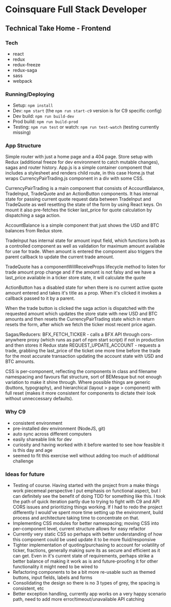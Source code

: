 # Coinsquare Full Stack Developer
## Technical Take Home - Frontend

### Tech
- react
- redux
- redux-freeze
- redux-saga
- sass
- webpack
 
### Running/Deploying
- Setup: `npm install`
- Dev: `npm start` (the `npm run start-c9` version is for C9 specific config)
- Dev build: `npm run build-dev`
- Prod build: `npm run build-prod`
- Testing: `npm run test` or watch: `npm run test-watch` (testing currently missing)

### App Structure
Simple router with just a home page and a 404 page. Store setup with Redux (additional freeze for dev environment to catch mutable changes), sagas and router history. App.js is a simple container component that includes a stylesheet and renders child route, in this case Home.js that wraps CurrencyPairTrading.js component in a div with some CSS.

CurrencyPairTrading is a main component that consists of AccountBalance, TradeInput, TradeQuote and an ActionButton components. It has internal state for passing current quote request data between TradeInput and TradeQuote as well resetting the state of the form by using React keys. On mount it also pre-fetches the ticker last_price for quote calculation by dispatching a saga action.

AccountBalance is a simple component that just shows the USD and BTC balances from Redux store.

TradeInput has internal state for amount input field, which functions both as a controlled component as well as validation for maximum amount available for use for trade. When amount is entered the component also triggers the parent callback to update the current trade amount.

TradeQuote has a componentWillReceiveProps lifecycle method to listen for trade amount prop change and if the amount is not falsy and we have a last_price available in a ticker store state, it will calculate the quote

ActionButton has a disabled state for when there is no current active quote amount entered and takes it's title as a prop. When it's clicked it invokes a callback passed to it by a parent.

When the trade button is clicked the saga action is dispatched with the requested amount which updates the store state with new USD and BTC amounts and then resets the CurrencyPairTrading state which in return resets the form, after which we fetch the ticker most recent price again.

Sagas/Reducers:
BFX_FETCH_TICKER - calls a BFX API through cors-anywhere proxy (which runs as part of npm start script) if not in production and then stores it Redux state
REQUEST_UPDATE_ACCOUNT - requests a trade, grabbing the last_price of the ticket one more time before the trade for the most accurate transaction updating the account state with USD and BTC amounts.

CSS is per-component, reflecting the components in class and filename namespacing and favours flat structure, sort of BEMesque but not enough variation to make it shine through. Where possible things are generic (buttons, typography), and hierarchical (layout > page > component) with full reset (makes it more consistent for components to dictate their look without unneccessary defaults).

### Why C9
- consistent environment
- pre-installed dev environment (NodeJS, git)
- auto sync across different computers
- easily shareable link for dev
- curiosity and having worked with it before wanted to see how feasible it is this day and age
- seemed to fit this exercise well without adding too much of additional challenge

### Ideas for future
- Testing of course. Having started with the project from a make things work piecemeal perspective I put emphasis on functional aspect, but I can definitely see the benefit of doing TDD for something like this. I took the path of quick iteration partly due to trying to fight with C9 and API CORS issues and prioritizing things working. If I had to redo the project differently I would've spent more time setting up the environment, build process and architecture taking time to concentrate on that.
- Implementing CSS modules for better namespacing; moving CSS into per-component level, current structure allows for easy refactor
- Currently very static CSS so perhaps with better understanding of how this component could be used update it to be more fluid/responsive
- Tighter implementation of quoting/purchasing to account for volatility of ticker, fractions, generally making sure its as secure and efficient as it can get. Even in it's current state of requirements, perhaps strike a better balance of making it work as is and future-proofing it for other functionality it might need to be wired to
- Refactoring components to be a bit more re-usable such as themed buttons, input fields, labels and forms
- Consolidating the design so there is no 3 types of grey, the spacing is consistent, etc
- Better exception handling, currently app works on a very happy scenario path, need to add more error/timeout/unavailable API catching
